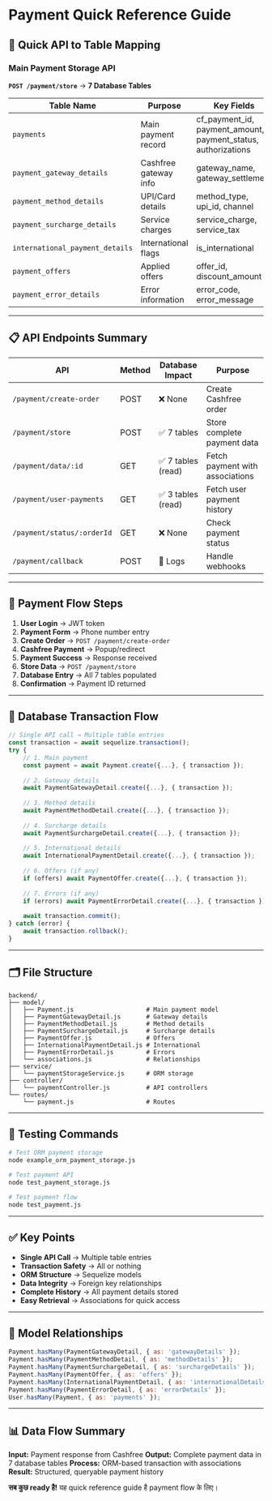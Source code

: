 # Payment Quick Reference Guide

## 🚀 Quick API to Table Mapping

### Main Payment Storage API
**`POST /payment/store`** → **7 Database Tables**

| Table Name | Purpose | Key Fields |
|------------|---------|------------|
| `payments` | Main payment record | cf_payment_id, payment_amount, payment_status, authorizations |
| `payment_gateway_details` | Cashfree gateway info | gateway_name, gateway_settlement |
| `payment_method_details` | UPI/Card details | method_type, upi_id, channel |
| `payment_surcharge_details` | Service charges | service_charge, service_tax |
| `international_payment_details` | International flags | is_international |
| `payment_offers` | Applied offers | offer_id, discount_amount |
| `payment_error_details` | Error information | error_code, error_message |

---

## 📋 API Endpoints Summary

| API | Method | Database Impact | Purpose |
|-----|--------|----------------|---------|
| `/payment/create-order` | POST | ❌ None | Create Cashfree order |
| `/payment/store` | POST | ✅ 7 tables | Store complete payment data |
| `/payment/data/:id` | GET | ✅ 7 tables (read) | Fetch payment with associations |
| `/payment/user-payments` | GET | ✅ 3 tables (read) | Fetch user payment history |
| `/payment/status/:orderId` | GET | ❌ None | Check payment status |
| `/payment/callback` | POST | 📝 Logs | Handle webhooks |

---

## 🔄 Payment Flow Steps

1. **User Login** → JWT token
2. **Payment Form** → Phone number entry
3. **Create Order** → `POST /payment/create-order`
4. **Cashfree Payment** → Popup/redirect
5. **Payment Success** → Response received
6. **Store Data** → `POST /payment/store`
7. **Database Entry** → All 7 tables populated
8. **Confirmation** → Payment ID returned

---

## 💾 Database Transaction Flow

```javascript
// Single API call → Multiple table entries
const transaction = await sequelize.transaction();
try {
    // 1. Main payment
    const payment = await Payment.create({...}, { transaction });
    
    // 2. Gateway details
    await PaymentGatewayDetail.create({...}, { transaction });
    
    // 3. Method details
    await PaymentMethodDetail.create({...}, { transaction });
    
    // 4. Surcharge details
    await PaymentSurchargeDetail.create({...}, { transaction });
    
    // 5. International details
    await InternationalPaymentDetail.create({...}, { transaction });
    
    // 6. Offers (if any)
    if (offers) await PaymentOffer.create({...}, { transaction });
    
    // 7. Errors (if any)
    if (errors) await PaymentErrorDetail.create({...}, { transaction });
    
    await transaction.commit();
} catch (error) {
    await transaction.rollback();
}
```

---

## 🗂️ File Structure

```
backend/
├── model/
│   ├── Payment.js                    # Main payment model
│   ├── PaymentGatewayDetail.js       # Gateway details
│   ├── PaymentMethodDetail.js        # Method details
│   ├── PaymentSurchargeDetail.js     # Surcharge details
│   ├── PaymentOffer.js               # Offers
│   ├── InternationalPaymentDetail.js # International
│   ├── PaymentErrorDetail.js         # Errors
│   └── associations.js               # Relationships
├── service/
│   └── paymentStorageService.js      # ORM storage
├── controller/
│   └── paymentController.js          # API controllers
└── routes/
    └── payment.js                    # Routes
```

---

## 🧪 Testing Commands

```bash
# Test ORM payment storage
node example_orm_payment_storage.js

# Test payment API
node test_payment_storage.js

# Test payment flow
node test_payment.js
```

---

## ✅ Key Points

- **Single API Call** → Multiple table entries
- **Transaction Safety** → All or nothing
- **ORM Structure** → Sequelize models
- **Data Integrity** → Foreign key relationships
- **Complete History** → All payment details stored
- **Easy Retrieval** → Associations for quick access

---

## 🔗 Model Relationships

```javascript
Payment.hasMany(PaymentGatewayDetail, { as: 'gatewayDetails' });
Payment.hasMany(PaymentMethodDetail, { as: 'methodDetails' });
Payment.hasMany(PaymentSurchargeDetail, { as: 'surchargeDetails' });
Payment.hasMany(PaymentOffer, { as: 'offers' });
Payment.hasMany(InternationalPaymentDetail, { as: 'internationalDetails' });
Payment.hasMany(PaymentErrorDetail, { as: 'errorDetails' });
User.hasMany(Payment, { as: 'payments' });
```

---

## 📊 Data Flow Summary

**Input:** Payment response from Cashfree
**Output:** Complete payment data in 7 database tables
**Process:** ORM-based transaction with associations
**Result:** Structured, queryable payment history

**सब कुछ ready है!** यह quick reference guide है payment flow के लिए।
